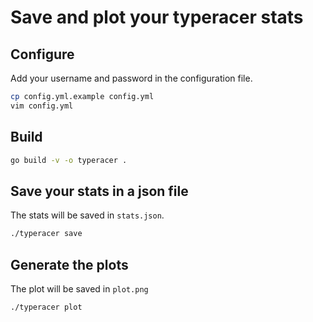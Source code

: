 # Save and plot your typeracer stats

## Configure

Add your username and password in the configuration file.

```sh
cp config.yml.example config.yml
vim config.yml
```

## Build

```sh
go build -v -o typeracer .
```

## Save your stats in a json file

The stats will be saved in `stats.json`.

```sh
./typeracer save
```

## Generate the plots

The plot will be saved in `plot.png`

```sh
./typeracer plot
```
